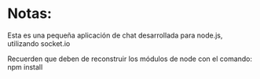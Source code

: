 # Notas:

Esta es una pequeña aplicación de chat desarrollada para node.js, utilizando socket.io

Recuerden que deben de reconstruir los módulos de node con el comando: npm install

